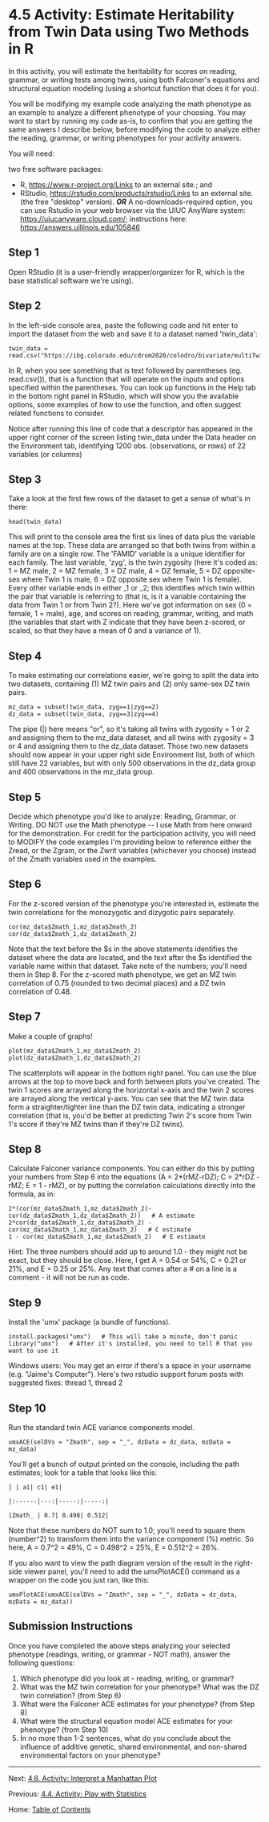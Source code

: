 # 4.5 Activity: Estimate Heritability from Twin Data using Two Methods in R

In this activity, you will estimate the heritability for scores on reading, grammar, or writing tests among twins, using both Falconer's equations and structural equation modeling (using a shortcut function that does it for you).

You will be modifying my example code analyzing the math phenotype as an example to analyze a different phenotype of your choosing. You may want to start by running my code as-is, to confirm that you are getting the same answers I describe below, before modifying the code to analyze either the reading, grammar, or writing phenotypes for your activity answers.

You will need:

two free software packages:
- R, https://www.r-project.org/Links to an external site.; and 
- RStudio, https://rstudio.com/products/rstudio/Links to an external site. (the free "desktop" version).
***OR*** A no-downloads-required option, you can use Rstudio in your web browser via the UIUC AnyWare system: https://uiucanyware.cloud.com/; instructions here: https://answers.uillinois.edu/105846

## Step 1

Open RStudio (it is a user-friendly wrapper/organizer for R, which is the base statistical software we're using).

## Step 2

In the left-side console area, paste the following code and hit enter to import the dataset from the web and save it to a dataset named 'twin_data':

~~~
twin_data = read.csv("https://ibg.colorado.edu/cdrom2020/colodro/bivariate/multiTwin.csv")
~~~

In R, when you see something that is text followed by parentheses (eg. read.csv()), that is a function that will operate on the inputs and options specified within the parentheses. You can look up functions in the Help tab in the bottom right panel in RStudio, which will show you the available options, some examples of how to use the function, and often suggest related functions to consider.

Notice after running this line of code that a descriptor has appeared in the upper right corner of the screen listing twin_data under the Data header on the Environment tab, identifying 1200 obs. (observations, or rows) of 22 variables (or columns)

## Step 3

Take a look at the first few rows of the dataset to get a sense of what's in there:

~~~
head(twin_data)
~~~

This will print to the console area the first six lines of data plus the variable names at the top. These data are arranged so that both twins from within a family are on a single row. The 'FAMID' variable is a unique identifier for each family. The last variable, 'zyg', is the twin zygosity (here it's coded as: 1 = MZ male, 2 = MZ female, 3 = DZ male, 4 = DZ female, 5 = DZ opposite-sex where Twin 1 is male, 6 = DZ opposite sex where Twin 1 is female). Every other variable ends in either \_1 or \_2; this identifies which twin within the pair that variable is referring to (that is, is it a variable containing the data from Twin 1 or from Twin 2?). Here we've got information on sex (0 = female, 1 = male), age, and scores on reading, grammar, writing, and math (the variables that start with Z indicate that they have been z-scored, or scaled, so that they have a mean of 0 and a variance of 1).

## Step 4

To make estimating our correlations easier, we're going to split the data into two datasets, containing (1) MZ twin pairs and (2) only same-sex DZ twin pairs.

~~~
mz_data = subset(twin_data, zyg==1|zyg==2)
dz_data = subset(twin_data, zyg==3|zyg==4)
~~~

The pipe (|) here means "or", so it's taking all twins with zygosity = 1 or 2 and assigning them to the mz_data dataset, and all twins with zygosity = 3 or 4 and assigning them to the dz_data dataset. Those two new datasets should now appear in your upper right side Environment list, both of which still have 22 variables, but with only 500 observations in the dz_data group and 400 observations in the mz_data group.

## Step 5

Decide which phenotype you'd like to analyze: Reading, Grammar, or Writing. DO NOT use the Math phenotype -- I use Math from here onward for the demonstration. For credit for the participation activity, you will need to MODIFY the code examples I'm providing below to reference either the Zread, or the Zgram, or the Zwrit variables (whichever you choose) instead of the Zmath variables used in the examples.

## Step 6

For the z-scored version of the phenotype you're interested in, estimate the twin correlations for the monozygotic and dizygotic pairs separately.

~~~
cor(mz_data$Zmath_1,mz_data$Zmath_2)
cor(dz_data$Zmath_1,dz_data$Zmath_2)
~~~

Note that the text before the $s in the above statements identifies the dataset where the data are located, and the text after the $s identified the variable name within that dataset. Take note of the numbers; you'll need them in Step 8. For the z-scored math phenotype, we get an MZ twin correlation of 0.75 (rounded to two decimal places) and a DZ twin correlation of 0.48.

## Step 7

Make a couple of graphs!

~~~
plot(mz_data$Zmath_1,mz_data$Zmath_2)
plot(dz_data$Zmath_1,dz_data$Zmath_2)
~~~

The scatterplots will appear in the bottom right panel. You can use the blue arrows at the top to move back and forth between plots you've created. The twin 1 scores are arrayed along the horizontal x-axis and the twin 2 scores are arrayed along the vertical y-axis. You can see that the MZ twin data form a straighter/tighter line than the DZ twin data, indicating a stronger correlation (that is, you'd be better at predicting Twin 2's score from Twin 1's score if they're MZ twins than if they're DZ twins).

## Step 8

Calculate Falconer variance components. You can either do this by putting your numbers from Step 6 into the equations (A = 2*(rMZ-rDZ); C = 2\*rDZ - rMZ; E = 1 - rMZ), or by putting the correlation calculations directly into the formula, as in:

~~~
2*(cor(mz_data$Zmath_1,mz_data$Zmath_2)-cor(dz_data$Zmath_1,dz_data$Zmath_2))   # A estimate
2*cor(dz_data$Zmath_1,dz_data$Zmath_2) - cor(mz_data$Zmath_1,mz_data$Zmath_2)   # C estimate
1 - cor(mz_data$Zmath_1,mz_data$Zmath_2)   # E estimate
~~~

Hint: The three numbers should add up to around 1.0 - they might not be exact, but they should be close. Here, I get A = 0.54 or 54%, C = 0.21 or 21%, and E = 0.25 or 25%. Any text that comes after a # on a line is a comment - it will not be run as code.

## Step 9

Install the 'umx' package (a bundle of functions).

~~~
install.packages("umx")   # This will take a minute, don't panic
library("umx")   # After it's installed, you need to tell R that you want to use it
~~~

Windows users: You may get an error if there's a space in your username (e.g. "Jaime's Computer"). Here's two rstudio support forum posts with suggested fixes: thread 1, thread 2

## Step 10

Run the standard twin ACE variance components model.

~~~
umxACE(selDVs = "Zmath", sep = "_", dzData = dz_data, mzData = mz_data)
~~~

You'll get a bunch of output printed on the console, including the path estimates; look for a table that looks like this: 

~~~
| | a1| c1| e1|

|:------|---:|-----:|-----:|

|Zmath_ | 0.7| 0.498| 0.512|
~~~

Note that these numbers do NOT sum to 1.0; you'll need to square them (number^2) to transform them into the variance component (%) metric. So here, A = 0.7^2 = 49%, C = 0.498^2 = 25%, E = 0.512^2 = 26%.

If you also want to view the path diagram version of the result in the right-side viewer panel, you'll need to add the umxPlotACE() command as a wrapper on the code you just ran, like this:

~~~
umxPlotACE(umxACE(selDVs = "Zmath", sep = "_", dzData = dz_data, mzData = mz_data))
~~~

## Submission Instructions

Once you have completed the above steps analyzing your selected phenotype (readings, writing, or grammar - NOT math), answer the following questions:

1. Which phenotype did you look at - reading, writing, or grammar?
2. What was the MZ twin correlation for your phenotype? What was the DZ twin correlation? (from Step 6)
3. What were the Falconer ACE estimates for your phenotype? (from Step 8)
4. What were the structural equation model ACE estimates for your phenotype? (from Step 10)
5. In no more than 1-2 sentences, what do you conclude about the influence of additive genetic, shared environmental, and non-shared environmental factors on your phenotype?

--------

Next: [4.6. Activity: Interpret a Manhattan Plot](4.6_activity_interpret_a_manhattan_plot.md)

Previous: [4.4. Activity: Play with Statistics](4.4_activity_play_with_statistics.md)

Home: [Table of Contents](../README.md)